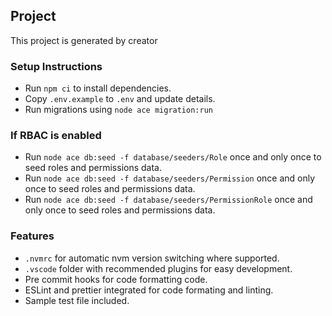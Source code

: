 ## Project
This project is generated by creator

### Setup Instructions
- Run `npm ci` to install dependencies.
- Copy `.env.example` to `.env` and update details.
- Run migrations using `node ace migration:run`

### If RBAC is enabled
- Run `node ace db:seed -f database/seeders/Role` once and only once to seed roles and permissions data.
- Run `node ace db:seed -f database/seeders/Permission` once and only once to seed roles and permissions data.
- Run `node ace db:seed -f database/seeders/PermissionRole` once and only once to seed roles and permissions data.

### Features
- `.nvmrc` for automatic nvm version switching where supported.
- `.vscode` folder with recommended plugins for easy development.
- Pre commit hooks for code formatting code.
- ESLint and prettier integrated for code formating and linting.
- Sample test file included.